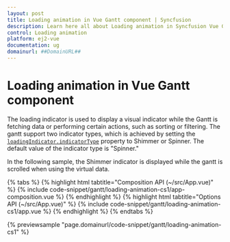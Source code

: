 ```yaml
---
layout: post
title: Loading animation in Vue Gantt component | Syncfusion
description: Learn here all about Loading animation in Syncfusion Vue Gantt component of Syncfusion Essential JS 2 and more.
control: Loading animation 
platform: ej2-vue
documentation: ug
domainurl: ##DomainURL##
---
```


# Loading animation in Vue Gantt component

The loading indicator is used to display a visual indicator while the Gantt is fetching data or performing certain actions, such as sorting or filtering. The gantt support two indicator types, which is achieved by setting the [`loadingIndicator.indicatorType`](https://ej2.syncfusion.com/vue/documentation/api/gantt/#loadingindicator) property to Shimmer or Spinner. The default value of the indicator type is "Spinner."

In the following sample, the Shimmer indicator is displayed while the gantt is scrolled when using the virtual data.

{% tabs %}
{% highlight html tabtitle="Composition API (~/src/App.vue)" %}
{% include code-snippet/gantt/loading-animation-cs1/app-composition.vue %}
{% endhighlight %}
{% highlight html tabtitle="Options API (~/src/App.vue)" %}
{% include code-snippet/gantt/loading-animation-cs1/app.vue %}
{% endhighlight %}
{% endtabs %}
        
{% previewsample "page.domainurl/code-snippet/gantt/loading-animation-cs1" %}